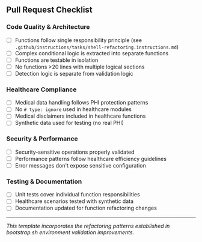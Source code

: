 ## Pull Request Checklist

### Code Quality & Architecture
- [ ] Functions follow single responsibility principle (see `.github/instructions/tasks/shell-refactoring.instructions.md`)
- [ ] Complex conditional logic is extracted into separate functions
- [ ] Functions are testable in isolation
- [ ] No functions >20 lines with multiple logical sections
- [ ] Detection logic is separate from validation logic

### Healthcare Compliance
- [ ] Medical data handling follows PHI protection patterns
- [ ] No `# type: ignore` used in healthcare modules
- [ ] Medical disclaimers included in healthcare functions
- [ ] Synthetic data used for testing (no real PHI)

### Security & Performance
- [ ] Security-sensitive operations properly validated
- [ ] Performance patterns follow healthcare efficiency guidelines
- [ ] Error messages don't expose sensitive configuration

### Testing & Documentation
- [ ] Unit tests cover individual function responsibilities
- [ ] Healthcare scenarios tested with synthetic data
- [ ] Documentation updated for function refactoring changes

---

*This template incorporates the refactoring patterns established in bootstrap.sh environment validation improvements.*
